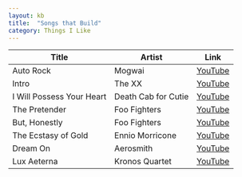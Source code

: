 ```yaml
---
layout: kb
title:  "Songs that Build"
category: Things I Like
---
```


| Title | Artist | Link |
| ----- | ------ | ---- |
| Auto Rock | Mogwai | [YouTube](https://www.youtube.com/watch?v=9hMw9AavXqU) |
| Intro | The XX | [YouTube](https://www.youtube.com/watch?v=veHqJSC-9Lo) |
| I Will Possess Your Heart | Death Cab for Cutie | [YouTube](https://www.youtube.com/watch?v=pq-yP7mb8UE) |
| The Pretender | Foo Fighters | [YouTube](https://www.youtube.com/watch?v=SBjQ9tuuTJQ) |
| But, Honestly | Foo Fighters | [YouTube](https://www.youtube.com/watch?v=7DtCdO6jfG0) |
| The Ecstasy of Gold | Ennio Morricone | [YouTube](https://www.youtube.com/watch?v=AZhYCERJp4s) |
| Dream On | Aerosmith | [YouTube](https://www.youtube.com/watch?v=cvCFRGn7EEQ) |
| Lux Aeterna | Kronos Quartet | [YouTube](https://www.youtube.com/watch?v=oc3Cq89P97Y) |
